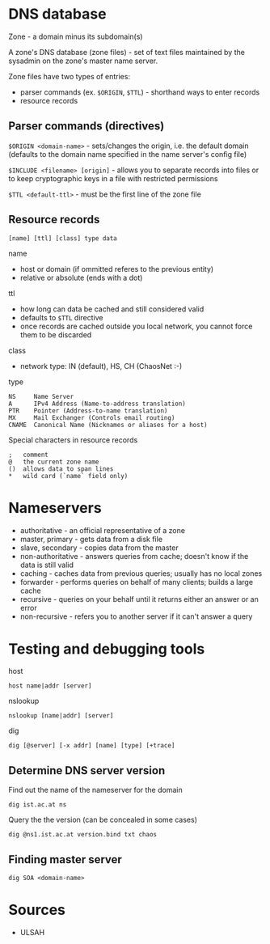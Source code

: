 DNS database
============

Zone - a domain minus its subdomain(s)

A zone's DNS database (zone files) - set of text files maintained by the sysadmin on the zone's master name server.

Zone files have two types of entries:

* parser commands (ex. `$ORIGIN`, `$TTL`) - shorthand ways to enter records
* resource records

Parser commands (directives)
----------------------------

`$ORIGIN <domain-name>` - sets/changes the origin, i.e. the default domain (defaults to the domain name specified in the name server's config file)

`$INCLUDE <filename> [origin]` - allows you to separate records into files or to keep cryptographic keys in a file with restricted permissions

`$TTL <default-ttl>` - must be the first line of the zone file

Resource records
----------------

    [name] [ttl] [class] type data
    
name

* host or domain (if ommitted referes to the previous entity)
* relative or absolute (ends with a dot)

ttl

* how long can data be cached and still considered valid
* defaults to `$TTL` directive
* once records are cached outside you local network, you cannot force them to be discarded

class

* network type: IN (default), HS, CH (ChaosNet :-)

type

    NS     Name Server
    A      IPv4 Address (Name-to-address translation)
    PTR    Pointer (Address-to-name translation)
    MX     Mail Exchanger (Controls email routing)
    CNAME  Canonical Name (Nicknames or aliases for a host)
    
Special characters in resource records

    ;   comment
    @   the current zone name
    ()  allows data to span lines
    *   wild card (`name` field only)

Nameservers
===========

* authoritative - an official representative of a zone
 * master, primary - gets data from a disk file
 * slave, secondary - copies data from the master
* non-authoritative - answers queries from cache; doesn't know if the data is still valid
 * caching - caches data from previous queries; usually has no local zones
 * forwarder - performs queries on behalf of many clients; builds a large cache
* recursive - queries on your behalf until it returns either an answer or an error
* non-recursive - refers you to another server if it can't answer a query

Testing and debugging tools
===========================

host

    host name|addr [server]
    
nslookup

    nslookup [name|addr] [server]

dig

    dig [@server] [-x addr] [name] [type] [+trace]

Determine DNS server version
----------------------------

Find out the name of the nameserver for the domain

    dig ist.ac.at ns
    
Query the the version (can be concealed in some cases)

    dig @ns1.ist.ac.at version.bind txt chaos

Finding master server
---------------------

    dig SOA <domain-name>
    
Sources
=======

* ULSAH


